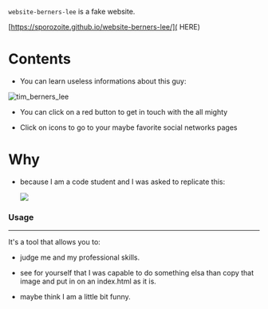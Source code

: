 `website-berners-lee` is a fake website.

[https://sporozoite.github.io/website-berners-lee/]( HERE)

# Contents

- You can learn useless informations about this guy: 

![tim_berners_lee](/Users/user/website-berners-lee/image/tim_berners_lee.jpeg)



- You can click on a red button to get in touch with the all mighty 

- Click on icons to go to your maybe favorite social networks pages

  

# Why

- because I am a code student and I was asked to replicate this:

  ![](/Users/user/website-berners-lee/image/goal-css.png)

### Usage

------

It's a tool that allows you to:

- judge me and my professional skills.

- see for yourself that I was capable to do something elsa than copy that image and put in on an index.html as it is.

- maybe think I am a little bit funny.

  

